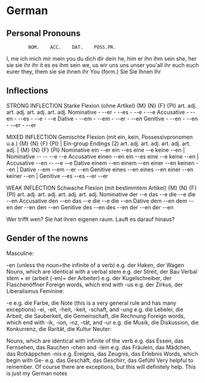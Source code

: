 # German
## Personal Pronouns
			NOM.	ACC.	DAT.	POSS.PR.
I, me		ich		mich	mir		mein
you			du		dich	dir		dein
he, him		er		ihn		ihm		sein
she, her	sie		sie		ihr		ihr
it			es		es		ihm		sein
we, us		wir		uns		uns		unser
you'all 	ihr		euch	euch	eurer
they, them	sie		sie		ihnen	ihr
You (form.)	Sie		Sie		Ihnen	Ihr

## Inflections
STRONG INFLECTION Starke Flexion (ohne Artikel)
			{M}			{N}			{F}			{Pl}
			art.	adj.	art.	adj.	art.	adj.	art.	adj.
Nominative	-		--er	-		--es	-		--e		-		--e
Accusative	-		--en	-		--es	-		--e		-		--e
Dative		-		--em	-		--em	-		--er	-		--en
Genitive	-		--en	-		--en	-		--er	-		--er

MIXED INFLECTION Gemischte Flexion (mit ein, kein, Possessivpronomen u.a.)
			{M}				{N}				{F}				{Pl}			|			Ein-group Endings (2)
			art.	adj.	art.	adj.	art.	adj.	art.	adj.	|				{M}		{N}		{F}		{Pl}
Nominative	ein		--er	ein		--es	eine	--e 	keine	--en	|	Nominative	--		--		--e		--e
Accusative	einen	--en	ein		--es	eine	--e 	keine	--en	|	Accusative	--en	--		--e		--e
Dative		einem	--en	einem	--en	einer	--en	keinen	--en	|	Dative		--em	--em	--er	--en
Genitive	eines	--en	eines	--en	einer	--en	keiner	--en	|	Genitive	--es	--es	--er	--er

WEAK INFLECTION Schwache Flexion (mit bestimmtem Artikel)
			{M}				{N}				{F}				{Pl}
			art.	adj.	art.	adj.	art.	adj.	art.	adj.
Nominative	der		--e		das		--e		die		--e		die		--en
Accusative	den		--en	das		--e		die		--e		die		--en
Dative		dem		--en	dem		--en	der		--en	den		--en
Genitive	des		--en	des		--en	der		--en	der		--en

Wer trifft wen?
Sie hat ihren eigenen raum.
Lauft es darauf hinaus?

## Gender of the nowns
Masculine:

-en (unless the noun=the infinite of a verb) e.g. der Haken, der Wagen
Nouns, which are identical with a verbal stem e.g. der Streit, der Bau
Verbal stem + er (arbeit (-en)= der Arbeiter) e.g. der Kugelschreiber, der Flaschenöffner
Foreign words, which end with -us e.g. der Zirkus, der Liberalismus
Feminine:

-e e.g. die Farbe, die Note (this is a very general rule and has many exceptions)
-ei, -eit, -heit, -keit, -schaft, and -ung e.g. die Lebelei, die Arbeit, die Sauberkeit, die Gemeinschaft, die Rechnung
Foreign words, which end with -ik, -ion, -nz, -tät, and -ur e.g. die Musik, die Diskussion, die Konkurrenz, die Rarität, die Kultur
Neuter:

Nouns, which are identical with infinite of the verb e.g. das Essen, das Fernsehen, das Rauchen
-chen and -lein e.g. das Fräulein, das Mädchen, das Rotkäppchen
-nis e.g. Ereignis, das Zeugnis, das Erlebnis
Words, which begin with Ge- e.g. das Geschäft, das Geschirr, das Gefühl
Very helpful to remember. Of course there are exceptions, but this will definitely help.
This is just my German notes
